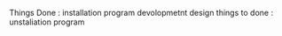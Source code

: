 Things Done : 
installation program 
devolopmetnt 
design 
things to done : 
unstaliation program 

